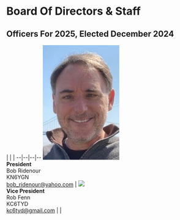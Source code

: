 # Board Of Directors & Staff

## Officers For 2025, Elected December 2024

| | |
--|--|--|--
![](/images/KN6YGN.jpeg)<br>**President**<br>Bob Ridenour<br>KN6YGN<br> bob_ridenour@yahoo.com | ![](/images/KC6TYD-100.jpeg)<br>**Vice President**<br>Rob Fenn<br>KC6TYD<br>  kc6tyd@gmail.com |  |


